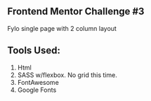 ## Frontend Mentor Challenge #3
Fylo single page with 2 column layout

## Tools Used:
1. Html
2. SASS w/flexbox. No grid this time. 
3. FontAwesome
4. Google Fonts

